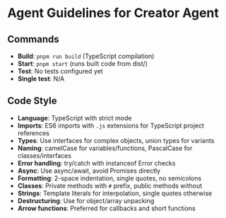 # Agent Guidelines for Creator Agent

## Commands
- **Build**: `pnpm run build` (TypeScript compilation)
- **Start**: `pnpm start` (runs built code from dist/)
- **Test**: No tests configured yet
- **Single test**: N/A

## Code Style
- **Language**: TypeScript with strict mode
- **Imports**: ES6 imports with `.js` extensions for TypeScript project references
- **Types**: Use interfaces for complex objects, union types for variants
- **Naming**: camelCase for variables/functions, PascalCase for classes/interfaces
- **Error handling**: try/catch with instanceof Error checks
- **Async**: Use async/await, avoid Promises directly
- **Formatting**: 2-space indentation, single quotes, no semicolons
- **Classes**: Private methods with `#` prefix, public methods without
- **Strings**: Template literals for interpolation, single quotes otherwise
- **Destructuring**: Use for object/array unpacking
- **Arrow functions**: Preferred for callbacks and short functions